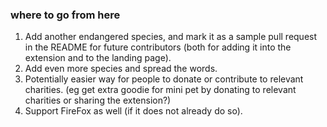 ###  where to go from here

1. Add another endangered species, and mark it as a sample pull request in the README for future contributors (both for adding it into the extension and to the landing page).
2. Add even more species and spread the words.
3. Potentially easier way for people to donate or contribute to relevant charities. (eg get extra goodie for mini pet by donating to relevant charities or sharing the extension?)
4. Support FireFox as well (if it does not already do so).
